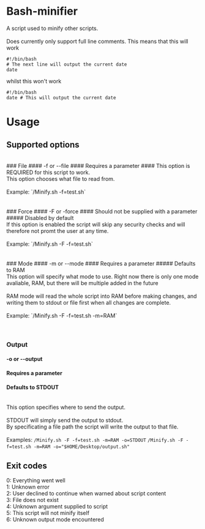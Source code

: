 # Bash-minifier


A script used to minify other scripts. 
<br><br>
Does currently only support full line comments. This means that this will work 
```
#!/bin/bash
# The next line will output the current date
date
```
whilst this won't work 
```
#!/bin/bash
date # This will output the current date
```

# Usage

## Supported options
<br>
### File
#### -f or --file
#### Requires a parameter
#### This option is REQUIRED for this script to work.
<br>This option chooses what file to read from.<br><br>
Example: `/Minify.sh -f=test.sh`
<br><br><br>
### Force
#### -F or -force
#### Should not be supplied with a parameter
##### Disabled by default
<br>If this option is enabled the script will skip any security checks and will therefore not promt the user at any time.<br><br>
Example: `/Minify.sh -F -f=test.sh`
<br><br><br>
### Mode
#### -m or --mode
#### Requires a parameter
##### Defaults to RAM
<br>This option will specify what mode to use. Right now there is only one mode avaliable, RAM, but there will be multiple added in the future<br><br>
RAM mode will read the whole script into RAM before making changes, and writing them to stdout or file first when all changes are complete.
<br><br>
Example: `/Minify.sh -F -f=test.sh -m=RAM`
<br><br><br>

### Output
#### -o or --output
#### Requires a parameter
#### Defaults to STDOUT
<br>This option specifies where to send the output.<br><br>
STDOUT will simply send the output to stdout.<br>
By specificating a file path the script will write the output to that file.<br><br>
Examples: `/Minify.sh -F -f=test.sh -m=RAM -o=STDOUT` `/Minify.sh -F -f=test.sh -m=RAM -o="$HOME/Desktop/output.sh"` 

## Exit codes

0: Everything went well<br>
1: Unknown error<br>
2: User declined to continue when warned about script content<br>
3: File does not exist<br>
4: Unknown argument supplied to script<br>
5: This script will not minify itself<br>
6: Unknown output mode encountered<br>
